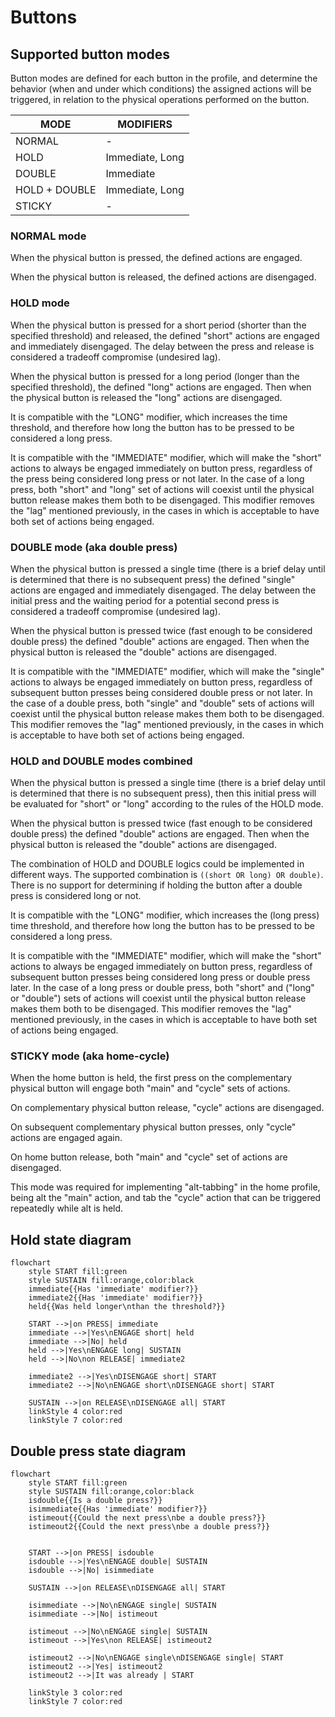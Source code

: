 # Buttons

## Supported button modes
Button modes are defined for each button in the profile, and determine the behavior (when and under which conditions) the assigned actions will be triggered, in relation to the physical operations performed on the button.

| MODE | MODIFIERS |
| - | - |
| NORMAL | -
| HOLD | Immediate, Long
| DOUBLE | Immediate
| HOLD + DOUBLE | Immediate, Long
| STICKY | -

### NORMAL mode
When the physical button is pressed, the defined actions are engaged.

When the physical button is released, the defined actions are disengaged.

### HOLD mode
When the physical button is pressed for a short period (shorter than the specified threshold) and released, the defined "short" actions are engaged and immediately disengaged. The delay between the press and release is considered a tradeoff compromise (undesired lag).

When the physical button is pressed for a long period (longer than the specified threshold), the defined "long" actions are engaged. Then when the physical button is released the "long" actions are disengaged.

It is compatible with the "LONG" modifier, which increases the time threshold, and therefore how long the button has to be pressed to be considered a long press.

It is compatible with the "IMMEDIATE" modifier, which will make the "short" actions to always be engaged immediately on button press, regardless of the press being considered long press or not later. In the case of a long press, both "short" and "long" set of actions will coexist until the physical button release makes them both to be disengaged. This modifier removes the "lag" mentioned previously, in the cases in which is acceptable to have both set of actions being engaged.

### DOUBLE mode (aka double press)
When the physical button is pressed a single time (there is a brief delay until is determined that there is no subsequent press) the defined "single" actions are engaged and immediately disengaged. The delay between the initial press and the waiting period for a potential second press is considered a tradeoff compromise (undesired lag).

When the physical button is pressed twice (fast enough to be considered double press) the defined "double" actions are engaged. Then when the physical button is released the "double" actions are disengaged.

It is compatible with the "IMMEDIATE" modifier, which will make the "single" actions to always be engaged immediately on button press, regardless of subsequent button presses being considered double press or not later. In the case of a double press, both "single" and "double" sets of actions will coexist until the physical button release makes them both to be disengaged. This modifier removes the "lag" mentioned previously, in the cases in which is acceptable to have both set of actions being engaged.

### HOLD and DOUBLE modes combined
When the physical button is pressed a single time (there is a brief delay until is determined that there is no subsequent press), then this initial press will be evaluated for "short" or "long" according to the rules of the HOLD mode.

When the physical button is pressed twice (fast enough to be considered double press) the defined "double" actions are engaged. Then when the physical button is released the "double" actions are disengaged.

The combination of HOLD and DOUBLE logics could be implemented in different ways. The supported combination is `((short OR long) OR double)`. There is no support for determining if holding the button after a double press is considered long or not.

It is compatible with the "LONG" modifier, which increases the (long press) time threshold, and therefore how long the button has to be pressed to be considered a long press.

It is compatible with the "IMMEDIATE" modifier, which will make the "short" actions to always be engaged immediately on button press, regardless of subsequent button presses being considered long press or double press later. In the case of a long press or double press, both "short" and ("long" or "double") sets of actions will coexist until the physical button release makes them both to be disengaged. This modifier removes the "lag" mentioned previously, in the cases in which is acceptable to have both set of actions being engaged.

### STICKY mode (aka home-cycle)
When the home button is held, the first press on the complementary physical button will engage both "main" and "cycle" sets of actions.

On complementary physical button release, "cycle" actions are disengaged.

On subsequent complementary physical button presses, only "cycle" actions are engaged again.

On home button release, both "main" and "cycle" set of actions are disengaged.

This mode was required for implementing "alt-tabbing" in the home profile, being alt the "main" action, and tab the "cycle" action that can be triggered repeatedly while alt is held.


## Hold state diagram
```mermaid
flowchart
    style START fill:green
    style SUSTAIN fill:orange,color:black
    immediate{{Has 'immediate' modifier?}}
    immediate2{{Has 'immediate' modifier?}}
    held{{Was held longer\nthan the threshold?}}

    START -->|on PRESS| immediate
    immediate -->|Yes\nENGAGE short| held
    immediate -->|No| held
    held -->|Yes\nENGAGE long| SUSTAIN
    held -->|No\non RELEASE| immediate2

    immediate2 -->|Yes\nDISENGAGE short| START
    immediate2 -->|No\nENGAGE short\nDISENGAGE short| START

    SUSTAIN -->|on RELEASE\nDISENGAGE all| START
    linkStyle 4 color:red
    linkStyle 7 color:red
```

## Double press state diagram
```mermaid
flowchart
    style START fill:green
    style SUSTAIN fill:orange,color:black
    isdouble{{Is a double press?}}
    isimmediate{{Has 'immediate' modifier?}}
    istimeout{{Could the next press\nbe a double press?}}
    istimeout2{{Could the next press\nbe a double press?}}


    START -->|on PRESS| isdouble
    isdouble -->|Yes\nENGAGE double| SUSTAIN
    isdouble -->|No| isimmediate

    SUSTAIN -->|on RELEASE\nDISENGAGE all| START

    isimmediate -->|No\nENGAGE single| SUSTAIN
    isimmediate -->|No| istimeout

    istimeout -->|No\nENGAGE single| SUSTAIN
    istimeout -->|Yes\non RELEASE| istimeout2

    istimeout2 -->|No\nENGAGE single\nDISENGAGE single| START
    istimeout2 -->|Yes| istimeout2
    istimeout2 -->|It was already | START

    linkStyle 3 color:red
    linkStyle 7 color:red
```

